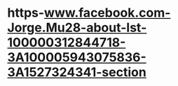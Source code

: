 # https-www.facebook.com-Jorge.Mu28-about-lst-100000312844718-3A100005943075836-3A1527324341-section